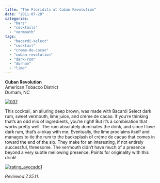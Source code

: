 ```yaml
---
title: "The Floridita at Cuban Revolution"
date: "2011-07-28"
categories: 
  - "bars"
  - "cocktails"
  - "vermouth"
tags: 
  - "bacardi-select"
  - "cocktail"
  - "creme-de-cacao"
  - "cuban-revolution"
  - "dark-rum"
  - "durham"
  - "lime"
---
```


**Cuban Revolution**\
American Tobacco District\
Durham, NC

[![](http://s3.amazonaws.com/thegourmez-wpmedia/2011/07/037-768x1024.jpg "037")](http://s3.amazonaws.com/thegourmez-wpmedia/2011/07/037.jpg)

This cocktail, an alluring deep brown, was made with Bacardi Select dark rum, sweet vermouth, lime juice, and crème de cacao. If you’re thinking that’s an odd mix of ingredients, you’re right! But it’s a combination that works pretty well. The rum absolutely dominates the drink, and since I love dark rum, that’s a-okay with me. Eventually, the lime proclaims itself and manages to tie the rum to the backsplash of crème de cacao that comes in toward the end of the sip. They make for an interesting, if not entirely successful, threesome. The vermouth didn’t have much of a presence beyond a very subtle mellowing presence. Points for originality with this drink!

[![](http://s3.amazonaws.com/thegourmez-wpmedia/2009/02/rating_avocado1.gif "rating_avocado1")](http://s3.amazonaws.com/thegourmez-wpmedia/2009/02/rating_avocado1.gif)

_Reviewed 7.25.11._

